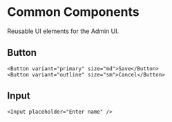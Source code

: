 # Common Components

Reusable UI elements for the Admin UI.

## Button
```
<Button variant="primary" size="md">Save</Button>
<Button variant="outline" size="sm">Cancel</Button>
```

## Input
```
<Input placeholder="Enter name" />
```
